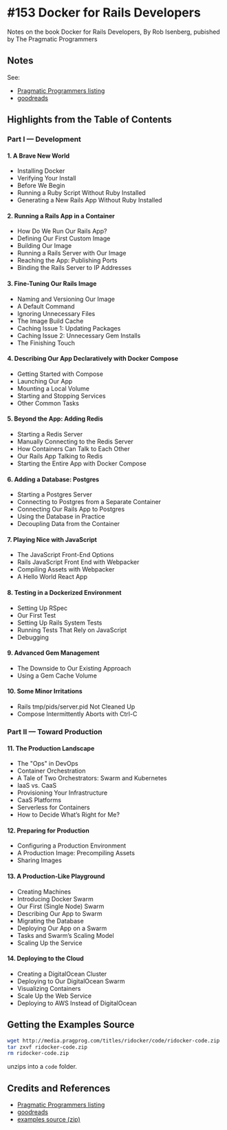 # #153 Docker for Rails Developers

Notes on the book Docker for Rails Developers, By Rob Isenberg, pubished by The Pragmatic Programmers

## Notes

See:

* [Pragmatic Programmers listing](https://pragprog.com/titles/ridocker/docker-for-rails-developers/)
* [goodreads](https://www.goodreads.com/book/show/39815976-docker-for-rails-developers)

## Highlights from the Table of Contents

### Part I — Development

#### 1. A Brave New World

* Installing Docker
* Verifying Your Install
* Before We Begin
* Running a Ruby Script Without Ruby Installed
* Generating a New Rails App Without Ruby Installed

#### 2. Running a Rails App in a Container

* How Do We Run Our Rails App?
* Defining Our First Custom Image
* Building Our Image
* Running a Rails Server with Our Image
* Reaching the App: Publishing Ports
* Binding the Rails Server to IP Addresses

#### 3. Fine-Tuning Our Rails Image

* Naming and Versioning Our Image
* A Default Command
* Ignoring Unnecessary Files
* The Image Build Cache
* Caching Issue 1: Updating Packages
* Caching Issue 2: Unnecessary Gem Installs
* The Finishing Touch

#### 4. Describing Our App Declaratively with Docker Compose

* Getting Started with Compose
* Launching Our App
* Mounting a Local Volume
* Starting and Stopping Services
* Other Common Tasks

#### 5. Beyond the App: Adding Redis

* Starting a Redis Server
* Manually Connecting to the Redis Server
* How Containers Can Talk to Each Other
* Our Rails App Talking to Redis
* Starting the Entire App with Docker Compose

#### 6. Adding a Database: Postgres

* Starting a Postgres Server
* Connecting to Postgres from a Separate Container
* Connecting Our Rails App to Postgres
* Using the Database in Practice
* Decoupling Data from the Container

#### 7. Playing Nice with JavaScript

* The JavaScript Front-End Options
* Rails JavaScript Front End with Webpacker
* Compiling Assets with Webpacker
* A Hello World React App

#### 8. Testing in a Dockerized Environment

* Setting Up RSpec
* Our First Test
* Setting Up Rails System Tests
* Running Tests That Rely on JavaScript
* Debugging

#### 9. Advanced Gem Management

* The Downside to Our Existing Approach
* Using a Gem Cache Volume

#### 10. Some Minor Irritations

* Rails tmp/pids/server.pid Not Cleaned Up
* Compose Intermittently Aborts with Ctrl-C

### Part II — Toward Production

#### 11. The Production Landscape

* The "Ops" in DevOps
* Container Orchestration
* A Tale of Two Orchestrators: Swarm and Kubernetes
* IaaS vs. CaaS
* Provisioning Your Infrastructure
* CaaS Platforms
* Serverless for Containers
* How to Decide What’s Right for Me?

#### 12. Preparing for Production

* Configuring a Production Environment
* A Production Image: Precompiling Assets
* Sharing Images

#### 13. A Production-Like Playground

* Creating Machines
* Introducing Docker Swarm
* Our First (Single Node) Swarm
* Describing Our App to Swarm
* Migrating the Database
* Deploying Our App on a Swarm
* Tasks and Swarm’s Scaling Model
* Scaling Up the Service

#### 14. Deploying to the Cloud

* Creating a DigitalOcean Cluster
* Deploying to Our DigitalOcean Swarm
* Visualizing Containers
* Scale Up the Web Service
* Deploying to AWS Instead of DigitalOcean

## Getting the Examples Source

```sh
wget http://media.pragprog.com/titles/ridocker/code/ridocker-code.zip
tar zxvf ridocker-code.zip
rm ridocker-code.zip
```

unzips into a `code` folder.

## Credits and References

* [Pragmatic Programmers listing](https://pragprog.com/titles/ridocker/docker-for-rails-developers/)
* [goodreads](https://www.goodreads.com/book/show/39815976-docker-for-rails-developers)
* [examples source (zip)](http://media.pragprog.com/titles/ridocker/code/ridocker-code.zip)
